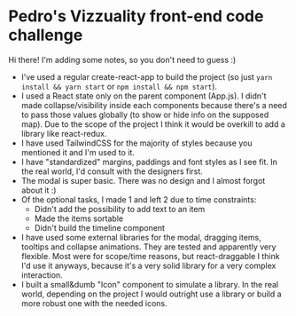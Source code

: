 # Pedro's Vizzuality front-end code challenge

Hi there! I'm adding some notes, so you don't need to guess :)

- I've used a regular create-react-app to build the project (so just `yarn install && yarn start` or `npm install && npm start`).
- I used a React state only on the parent component (App.js). I didn't made collapse/visibility inside each components because there's a need to pass those values globally (to show or hide info on the supposed map). Due to the scope of the project I think it would be overkill to add a library like react-redux.
- I have used TailwindCSS for the majority of styles because you mentioned it and I'm used to it.
- I have "standardized" margins, paddings and font styles as I see fit. In the real world, I'd consult with the designers first.
- The modal is super basic. There was no design and I almost forgot about it :)
- Of the optional tasks, I made 1 and left 2 due to time constraints:
  - Didn't add the possibility to add text to an item
  - Made the items sortable
  - Didn't build the timeline component
- I have used some external libraries for the modal, dragging items, tooltips and collapse animations. They are tested and apparently very flexible. Most were for scope/time reasons, but react-draggable I think I'd use it anyways, because it's a very solid library for a very complex interaction.
- I built a small&dumb "Icon" component to simulate a library. In the real world, depending on the project I would outright use a library or build a more robust one with the needed icons.